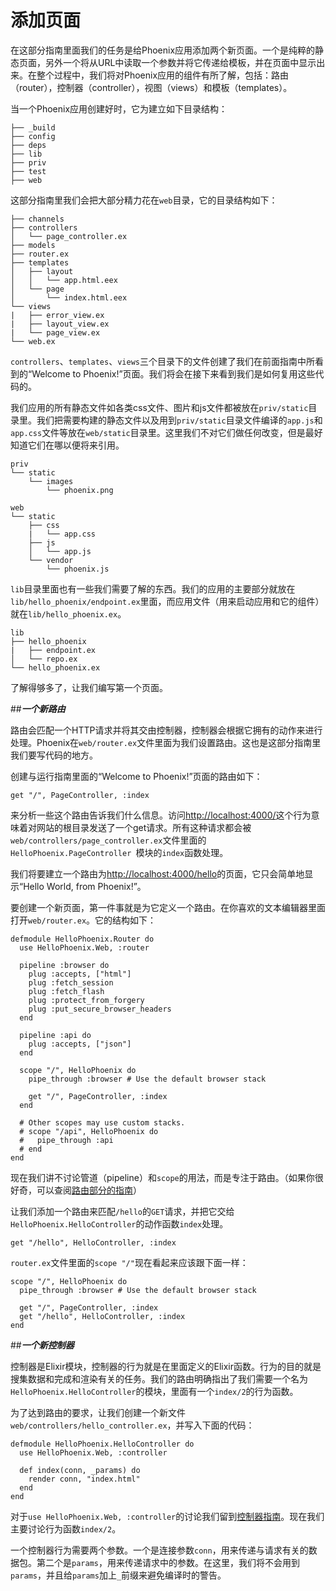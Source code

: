  # 添加页面
 
 在这部分指南里面我们的任务是给Phoenix应用添加两个新页面。一个是纯粹的静态页面，另外一个将从URL中读取一个参数并将它传递给模板，并在页面中显示出来。在整个过程中，我们将对Phoenix应用的组件有所了解，包括：路由（router），控制器（controller），视图（views）和模板（templates）。
 
 当一个Phoenix应用创建好时，它为建立如下目录结构：
 ```
├── _build
├── config
├── deps
├── lib
├── priv
├── test
├── web
```
这部分指南里我们会把大部分精力花在`web`目录，它的目录结构如下：
```
├── channels
├── controllers
│   └── page_controller.ex
├── models
├── router.ex
├── templates
│   ├── layout
│   │   └── app.html.eex
│   └── page
│       └── index.html.eex
└── views
|   ├── error_view.ex
|   ├── layout_view.ex
|   └── page_view.ex
└── web.ex
```

`controllers`、`templates`、`views`三个目录下的文件创建了我们在前面指南中所看到的“Welcome to Phoenix!”页面。我们将会在接下来看到我们是如何复用这些代码的。

我们应用的所有静态文件如各类css文件、图片和js文件都被放在`priv/static`目录里。我们把需要构建的静态文件以及用到`priv/static`目录文件编译的`app.js`和`app.css`文件等放在`web/static`目录里。这里我们不对它们做任何改变，但是最好知道它们在哪以便将来引用。
```
priv
└── static
    └── images
        └── phoenix.png
```
```
web
└── static
    ├── css
    |   └── app.css
    ├── js
    │   └── app.js
    └── vendor
        └── phoenix.js
```

`lib`目录里面也有一些我们需要了解的东西。我们的应用的主要部分就放在`lib/hello_phoenix/endpoint.ex`里面，而应用文件（用来启动应用和它的组件）就在`lib/hello_phoenix.ex`。
```
lib
├── hello_phoenix
|   ├── endpoint.ex
│   └── repo.ex
└── hello_phoenix.ex
```

了解得够多了，让我们编写第一个页面。

##<strong><em>一个新路由</em></strong>

路由会匹配一个HTTP请求并将其交由控制器，控制器会根据它拥有的动作来进行处理。Phoenix在`web/router.ex`文件里面为我们设置路由。这也是这部分指南里我们要写代码的地方。

创建与运行指南里面的“Welcome to Phoenix!”页面的路由如下：
```
get "/", PageController, :index
```
来分析一些这个路由告诉我们什么信息。访问[http://localhost:4000/](http://localhost:4000/)这个行为意味着对网站的根目录发送了一个get请求。所有这种请求都会被`web/controllers/page_controller.ex`文件里面的`HelloPhoenix.PageController `模块的`index`函数处理。

我们将要建立一个路由为[http://localhost:4000/hello](http://localhost:4000/hello)的页面，它只会简单地显示“Hello World, from Phoenix!”。

要创建一个新页面，第一件事就是为它定义一个路由。在你喜欢的文本编辑器里面打开`web/router.ex`。它的结构如下：
```
defmodule HelloPhoenix.Router do
  use HelloPhoenix.Web, :router

  pipeline :browser do
    plug :accepts, ["html"]
    plug :fetch_session
    plug :fetch_flash
    plug :protect_from_forgery
    plug :put_secure_browser_headers
  end
  
  pipeline :api do
    plug :accepts, ["json"]
  end

  scope "/", HelloPhoenix do
    pipe_through :browser # Use the default browser stack

    get "/", PageController, :index
  end

  # Other scopes may use custom stacks.
  # scope "/api", HelloPhoenix do
  #   pipe_through :api
  # end
end
```
现在我们讲不讨论管道（pipeline）和`scope`的用法，而是专注于路由。（如果你很好奇，可以查阅[路由部分的指南](http://www.phoenixframework.org/docs/routing)）

让我们添加一个路由来匹配`/hello`的`GET`请求，并把它交给`HelloPhoenix.HelloController`的动作函数`index`处理。
```
get "/hello", HelloController, :index
```
`router.ex`文件里面的`scope "/"`现在看起来应该跟下面一样：
```
scope "/", HelloPhoenix do
  pipe_through :browser # Use the default browser stack

  get "/", PageController, :index
  get "/hello", HelloController, :index
end
```
##<strong><em>一个新控制器</em></strong>

控制器是Elixir模块，控制器的行为就是在里面定义的Elixir函数。行为的目的就是搜集数据和完成和渲染有关的任务。我们的路由明确指出了我们需要一个名为`HelloPhoenix.HelloController`的模块，里面有一个`index/2`的行为函数。

为了达到路由的要求，让我们创建一个新文件`web/controllers/hello_controller.ex`，并写入下面的代码：
```
defmodule HelloPhoenix.HelloController do
  use HelloPhoenix.Web, :controller

  def index(conn, _params) do
    render conn, "index.html"
  end
end
```
对于`use HelloPhoenix.Web, :controller`的讨论我们留到[控制器指南](http://www.phoenixframework.org/docs/controllers)。现在我们主要讨论行为函数`index/2`。

一个控制器行为需要两个参数。一个是连接参数`conn`，用来传递与请求有关的数据包。第二个是`params`，用来传递请求中的参数。在这里，我们将不会用到`params`，并且给`params`加上`_`前缀来避免编译时的警告。